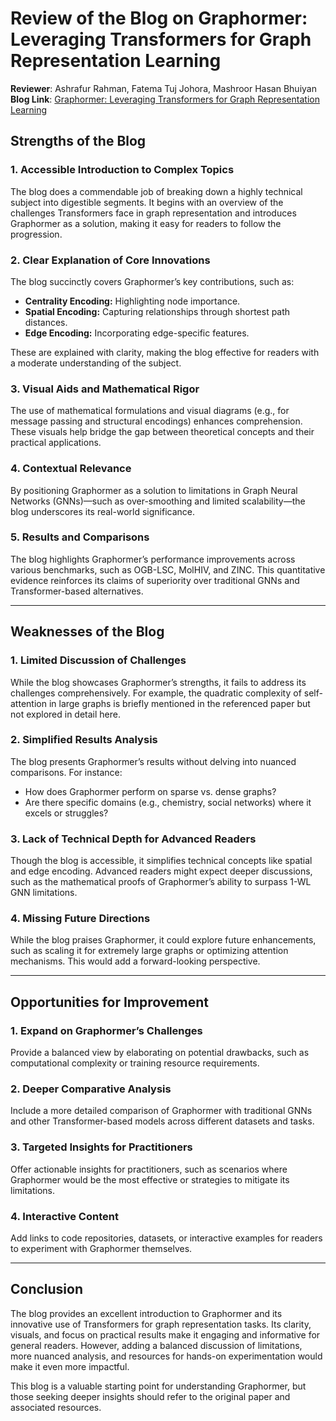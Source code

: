 # Review of the Blog on Graphormer: Leveraging Transformers for Graph Representation Learning  

**Reviewer**: Ashrafur Rahman, Fatema Tuj Johora, Mashroor Hasan Bhuiyan
**Blog Link**: [Graphormer: Leveraging Transformers for Graph Representation Learning](https://github.com/sksaifullahhafiz1099/Graphormer---CSE-471---assignment/blob/main/README.md)

## Strengths of the Blog  

### **1. Accessible Introduction to Complex Topics**  
The blog does a commendable job of breaking down a highly technical subject into digestible segments. It begins with an overview of the challenges Transformers face in graph representation and introduces Graphormer as a solution, making it easy for readers to follow the progression.  

### **2. Clear Explanation of Core Innovations**  
The blog succinctly covers Graphormer’s key contributions, such as:  
- **Centrality Encoding:** Highlighting node importance.  
- **Spatial Encoding:** Capturing relationships through shortest path distances.  
- **Edge Encoding:** Incorporating edge-specific features.  

These are explained with clarity, making the blog effective for readers with a moderate understanding of the subject.  

### **3. Visual Aids and Mathematical Rigor**  
The use of mathematical formulations and visual diagrams (e.g., for message passing and structural encodings) enhances comprehension. These visuals help bridge the gap between theoretical concepts and their practical applications.  

### **4. Contextual Relevance**  
By positioning Graphormer as a solution to limitations in Graph Neural Networks (GNNs)—such as over-smoothing and limited scalability—the blog underscores its real-world significance.  

### **5. Results and Comparisons**  
The blog highlights Graphormer’s performance improvements across various benchmarks, such as OGB-LSC, MolHIV, and ZINC. This quantitative evidence reinforces its claims of superiority over traditional GNNs and Transformer-based alternatives.  

---

## Weaknesses of the Blog  

### **1. Limited Discussion of Challenges**  
While the blog showcases Graphormer’s strengths, it fails to address its challenges comprehensively. For example, the quadratic complexity of self-attention in large graphs is briefly mentioned in the referenced paper but not explored in detail here.  

### **2. Simplified Results Analysis**  
The blog presents Graphormer’s results without delving into nuanced comparisons. For instance:  
- How does Graphormer perform on sparse vs. dense graphs?  
- Are there specific domains (e.g., chemistry, social networks) where it excels or struggles?  

### **3. Lack of Technical Depth for Advanced Readers**  
Though the blog is accessible, it simplifies technical concepts like spatial and edge encoding. Advanced readers might expect deeper discussions, such as the mathematical proofs of Graphormer’s ability to surpass 1-WL GNN limitations.  

### **4. Missing Future Directions**  
While the blog praises Graphormer, it could explore future enhancements, such as scaling it for extremely large graphs or optimizing attention mechanisms. This would add a forward-looking perspective.  

---

## Opportunities for Improvement  

### **1. Expand on Graphormer’s Challenges**  
Provide a balanced view by elaborating on potential drawbacks, such as computational complexity or training resource requirements.  

### **2. Deeper Comparative Analysis**  
Include a more detailed comparison of Graphormer with traditional GNNs and other Transformer-based models across different datasets and tasks.  

### **3. Targeted Insights for Practitioners**  
Offer actionable insights for practitioners, such as scenarios where Graphormer would be the most effective or strategies to mitigate its limitations.  

### **4. Interactive Content**  
Add links to code repositories, datasets, or interactive examples for readers to experiment with Graphormer themselves.  

---

## Conclusion  

The blog provides an excellent introduction to Graphormer and its innovative use of Transformers for graph representation tasks. Its clarity, visuals, and focus on practical results make it engaging and informative for general readers. However, adding a balanced discussion of limitations, more nuanced analysis, and resources for hands-on experimentation would make it even more impactful.  

This blog is a valuable starting point for understanding Graphormer, but those seeking deeper insights should refer to the original paper and associated resources.
